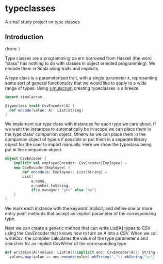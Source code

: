 # typeclasses
A small study project on type classes

## Introduction
(from: )

Type classes are a programming pa ern borrowed from Haskell (the word “class” has nothing to do with classes in object oriented programming). 
We encode them in Scala using traits and implicits. 

A type class is a parameterised trait, with a single parameter `A`, representing some sort of general functionality 
that we would like to apply to a wide range of types. Using [simulacrum](https://github.com/mpilquist/simulacrum) creating
typeclasses is a breeze:

```scala
import simulacrum._

@typeclass trait CsvEncoder[A] {
  def encode(value: A): List[String]
}
```

We implement our type class with instances for each type we care about. If we want the instances to automatically 
be in scope we can place them in the type class’ companion object. Otherwise we can place them in the companion object
of type `A` if possible or put them in a separate library object for the user to import manually. Here we show
the typeclass being put in the companion object.

```scala
object CsvEncoder {
    implicit val employeeEncoder: CsvEncoder[Employee] =
    new CsvEncoder[Employee] {
        def encode(e: Employee): List[String] =
        List(
            e.name,
            e.number.toString,
            if(e.manager) "yes" else "no") 
    }
}
```

We mark each instance with the keyword implicit, and define one or more entry point methods that accept an implicit parameter 
of the corresponding type.

Next we can create a generic method that can write List[A] types to CSV using the CsvEncoder that knows how to turn an A into a CSV.
When we call writeCsv, the compiler calculates the value of the type parameter `A` and searches for an 
implicit CsvWriter of the corresponding type.

```scala
def writeCsv[A](values: List[A])(implicit enc: CsvEncoder[A]): String =
  values.map(value => enc.encode(value).mkString(",")).mkString("\n")
```